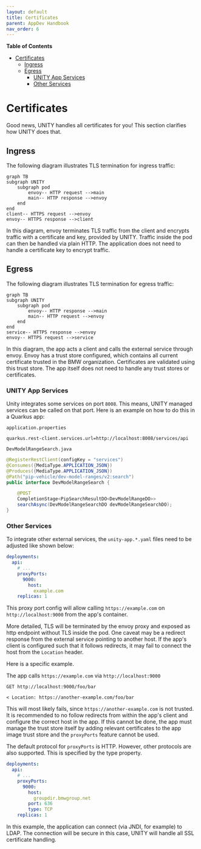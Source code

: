```yaml
---
layout: default
title: Certificates
parent: AppDev Handbook
nav_order: 6
---
```


**Table of Contents**

<!-- START doctoc generated TOC please keep comment here to allow auto update -->
<!-- DON'T EDIT THIS SECTION, INSTEAD RE-RUN doctoc TO UPDATE -->

- [Certificates](#certificates)
  - [Ingress](#ingress)
  - [Egress](#egress)
    - [UNITY App Services](#unity-app-services)
    - [Other Services](#other-services)

<!-- END doctoc generated TOC please keep comment here to allow auto update -->

# Certificates

Good news, UNITY handles all certificates for you!
This section clarifies how UNITY does that.

## Ingress

The following diagram illustrates TLS termination for ingress traffic:

```mermaid
graph TB
subgraph UNITY
    subgraph pod
        envoy-- HTTP request -->main
        main-- HTTP response -->envoy
    end
end
client-- HTTPS request -->envoy
envoy-- HTTPS response -->client
```

In this diagram, envoy terminates TLS traffic from the client and encrypts traffic with a certificate and key, provided
by UNITY. Traffic inside the pod can then be handled via plain HTTP. The application does not need to handle a
certificate key to encrypt traffic.

## Egress

The following diagram illustrates TLS termination for egress traffic:

```mermaid
graph TB
subgraph UNITY
    subgraph pod
        envoy-- HTTP response -->main
        main-- HTTP request -->envoy
    end
end
service-- HTTPS response -->envoy
envoy-- HTTPS request -->service
```

In this diagram, the app acts a client and calls the external service through envoy. Envoy has a trust store configured,
which contains all current certificate trusted in the BMW organization. Certificates are validated using this trust
store. The app itself does not need to handle any trust stores or certificates.

### UNITY App Services

Unity integrates some services on port `8008`. This means, UNITY managed services can be called on that port. Here is an
example on how to do this in a Quarkus app:

`application.properties`

```properties
quarkus.rest-client.services.url=http://localhost:8008/services/api
```

`DevModelRangeSearch.java`

```java
@RegisterRestClient(configKey = "services")
@Consumes({MediaType.APPLICATION_JSON})
@Produces({MediaType.APPLICATION_JSON})
@Path("pip-vehicle/dev-model-ranges/v2:search")
public interface DevModelRangeSearch {

    @POST
    CompletionStage<PipSearchResultDO<DevModelRangeDO>>
    searchAsync(DevModelRangeSearchDO devModelRangeSearchDO);
}
```

### Other Services

To integrate other external services, the `unity-app.*.yaml` files need to be adjusted like shown below:

```yaml
deployments:
  api:
    # ...
    proxyPorts:
      9000:
        host:
          example.com
    replicas: 1
```

This proxy port config will allow calling `https://example.com` on `http://localhost:9000` from the app's container.

More detailed, TLS will be terminated by the envoy proxy and exposed as http endpoint without TLS inside the pod.
One caveat may be a redirect response from the external service pointing to another host. If the app's client is
configured such that it follows redirects, it may fail to connect the host from the `Location` header.

Here is a specific example.

The app calls `https://example.com` via `http://localhost:9000`

```
GET http://localhost:9000/foo/bar

< Location: https://another-example.com/foo/bar
```

This will most likely fails, since `https://another-example.com` is not trusted. It is recommended to no follow
redirects from within the app's client and configure the correct host in the app.
If this cannot be done, the app must manage the trust store itself by adding relevant certificates to the app image
trust store and the `proxyPorts` feature cannot be used.

The default protocol for `proxyPorts` is HTTP. However, other protocols are also supported. This is specified by the type
property.

```yaml
deployments:
  api:
    # ...
    proxyPorts:
      9000:
        host:
          groupdir.bmwgroup.net
        port: 636
        type: TCP
    replicas: 1
```

In this example, the application can connect (via JNDI, for example) to LDAP. The connection will be secure in this case,
UNITY will handle all SSL certificate handling.

